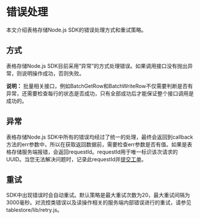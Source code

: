# 错误处理

本文介绍表格存储Node.js SDK的错误处理方式和重试策略。

## 方式

表格存储Node.js SDK目前采用“异常”的方式处理错误。如果调用接口没有抛出异常，则说明操作成功，否则失败。

**说明：** 批量相关接口，例如BatchGetRow和BatchWriteRow不仅需要判断是否有异常，还需要检查每行的状态是否成功，只有全部成功后才能保证整个接口调用是成功的。

## 异常

表格存储Node.js SDK中所有的错误均经过了统一的处理，最终会返回到callback方法的err参数中，所以在获取返回数据前，需要检查err参数是否有值。如果是表格存储服务端报错，会返回requestId。requestId用于唯一标识该次请求的UUID。当您无法解决问题时，记录此requestId并[提交工单](https://workorder-intl.console.aliyun.com/#/ticket/createInd)。

## 重试

SDK中出现错误时会自动重试。默认策略是最大重试次数为20，最大重试间隔为3000毫秒。对流控类错误以及读操作相关的服务端内部错误进行的重试，请参见tablestore/lib/retry.js。


